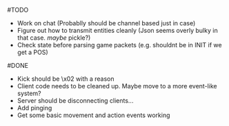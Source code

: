 #TODO
- Work on chat (Probablly should be channel based just in case)
- Figure out how to transmit entities cleanly (Json seems overly bulky in that case. *maybe* pickle?)
- Check state before parsing game packets (e.g. shouldnt be in INIT if we get a POS)

#DONE
- Kick should be \x02 with a reason
- Client code needs to be cleaned up. Maybe move to a more event-like system?
- Server should be disconnecting clients...
- Add pinging
- Get some basic movement and action events working